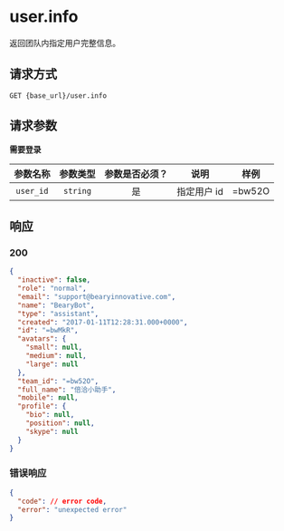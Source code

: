 # user.info

返回团队内指定用户完整信息。

## 请求方式

```
GET {base_url}/user.info
```

## 请求参数

**需要登录**

| 参数名称 | 参数类型 | 参数是否必须？ | 说明 | 样例 |
|:--------:|:--------:|:--------------:|------|------|
| `user_id` | `string` | 是 | 指定用户 id | =bw52O |

## 响应

### 200

```json
{
  "inactive": false,
  "role": "normal",
  "email": "support@bearyinnovative.com",
  "name": "BearyBot",
  "type": "assistant",
  "created": "2017-01-11T12:28:31.000+0000",
  "id": "=bwMkR",
  "avatars": {
    "small": null,
    "medium": null,
    "large": null
  },
  "team_id": "=bw52O",
  "full_name": "倍洽小助手",
  "mobile": null,
  "profile": {
    "bio": null,
    "position": null,
    "skype": null
  }
}
```
### 错误响应

```json
{
  "code": // error code,
  "error": "unexpected error"
}
```

<!-- generated by gen_doc.js -->
